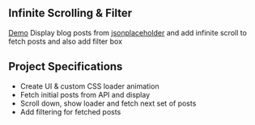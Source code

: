 ## Infinite Scrolling & Filter

[Demo](https://alvar91.github.io/infinite-scroll-blog-html-css-js/) Display blog posts from [jsonplaceholder](https://jsonplaceholder.typicode.com) and add infinite scroll to fetch posts and also add filter box

## Project Specifications

- Create UI & custom CSS loader animation
- Fetch initial posts from API and display
- Scroll down, show loader and fetch next set of posts
- Add filtering for fetched posts
